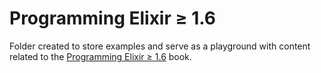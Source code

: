 # Programming Elixir ≥ 1.6

Folder created to store examples and serve as a playground with content related to the [Programming Elixir ≥ 1.6](https://pragprog.com/titles/elixir16/) book.
